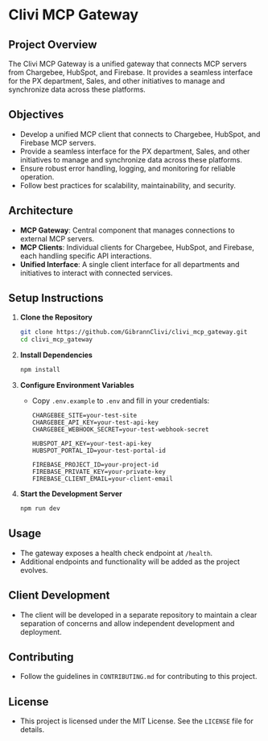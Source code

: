 # Clivi MCP Gateway

## Project Overview
The Clivi MCP Gateway is a unified gateway that connects MCP servers from Chargebee, HubSpot, and Firebase. It provides a seamless interface for the PX department, Sales, and other initiatives to manage and synchronize data across these platforms.

## Objectives
- Develop a unified MCP client that connects to Chargebee, HubSpot, and Firebase MCP servers.
- Provide a seamless interface for the PX department, Sales, and other initiatives to manage and synchronize data across these platforms.
- Ensure robust error handling, logging, and monitoring for reliable operation.
- Follow best practices for scalability, maintainability, and security.

## Architecture
- **MCP Gateway**: Central component that manages connections to external MCP servers.
- **MCP Clients**: Individual clients for Chargebee, HubSpot, and Firebase, each handling specific API interactions.
- **Unified Interface**: A single client interface for all departments and initiatives to interact with connected services.

## Setup Instructions
1. **Clone the Repository**
   ```bash
   git clone https://github.com/GibrannClivi/clivi_mcp_gateway.git
   cd clivi_mcp_gateway
   ```

2. **Install Dependencies**
   ```bash
   npm install
   ```

3. **Configure Environment Variables**
   - Copy `.env.example` to `.env` and fill in your credentials:
     ```
     CHARGEBEE_SITE=your-test-site
     CHARGEBEE_API_KEY=your-test-api-key
     CHARGEBEE_WEBHOOK_SECRET=your-test-webhook-secret

     HUBSPOT_API_KEY=your-test-api-key
     HUBSPOT_PORTAL_ID=your-test-portal-id

     FIREBASE_PROJECT_ID=your-project-id
     FIREBASE_PRIVATE_KEY=your-private-key
     FIREBASE_CLIENT_EMAIL=your-client-email
     ```

4. **Start the Development Server**
   ```bash
   npm run dev
   ```

## Usage
- The gateway exposes a health check endpoint at `/health`.
- Additional endpoints and functionality will be added as the project evolves.

## Client Development
- The client will be developed in a separate repository to maintain a clear separation of concerns and allow independent development and deployment.

## Contributing
- Follow the guidelines in `CONTRIBUTING.md` for contributing to this project.

## License
- This project is licensed under the MIT License. See the `LICENSE` file for details. 